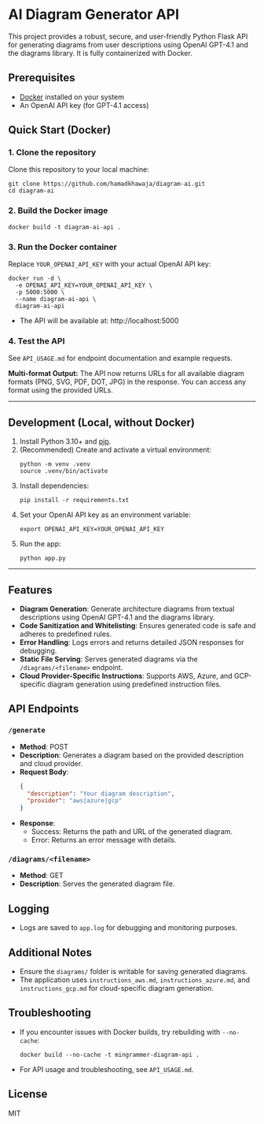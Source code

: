 # AI Diagram Generator API

This project provides a robust, secure, and user-friendly Python Flask API for generating diagrams from user descriptions using OpenAI GPT-4.1 and the diagrams library. It is fully containerized with Docker.

## Prerequisites
- [Docker](https://docs.docker.com/get-docker/) installed on your system
- An OpenAI API key (for GPT-4.1 access)

## Quick Start (Docker)


### 1. Clone the repository
Clone this repository to your local machine:
```
git clone https://github.com/hamadkhawaja/diagram-ai.git
cd diagram-ai
```

### 2. Build the Docker image

```
docker build -t diagram-ai-api .
```

### 3. Run the Docker container
Replace `YOUR_OPENAI_API_KEY` with your actual OpenAI API key:
```
docker run -d \
  -e OPENAI_API_KEY=YOUR_OPENAI_API_KEY \
  -p 5000:5000 \
  --name diagram-ai-api \
  diagram-ai-api
```

- The API will be available at: http://localhost:5000


### 4. Test the API
See `API_USAGE.md` for endpoint documentation and example requests.

**Multi-format Output:**
The API now returns URLs for all available diagram formats (PNG, SVG, PDF, DOT, JPG) in the response. You can access any format using the provided URLs.

---

## Development (Local, without Docker)
1. Install Python 3.10+ and [pip](https://pip.pypa.io/en/stable/installation/).
2. (Recommended) Create and activate a virtual environment:
   ```
   python -m venv .venv
   source .venv/bin/activate
   ```
3. Install dependencies:
   ```
   pip install -r requirements.txt
   ```
4. Set your OpenAI API key as an environment variable:
   ```
   export OPENAI_API_KEY=YOUR_OPENAI_API_KEY
   ```
5. Run the app:
   ```
   python app.py
   ```

---

## Features
- **Diagram Generation**: Generate architecture diagrams from textual descriptions using OpenAI GPT-4.1 and the diagrams library.
- **Code Sanitization and Whitelisting**: Ensures generated code is safe and adheres to predefined rules.
- **Error Handling**: Logs errors and returns detailed JSON responses for debugging.
- **Static File Serving**: Serves generated diagrams via the `/diagrams/<filename>` endpoint.
- **Cloud Provider-Specific Instructions**: Supports AWS, Azure, and GCP-specific diagram generation using predefined instruction files.

## API Endpoints
### `/generate`
- **Method**: POST
- **Description**: Generates a diagram based on the provided description and cloud provider.
- **Request Body**:
  ```json
  {
    "description": "Your diagram description",
    "provider": "aws|azure|gcp"
  }
  ```
- **Response**:
  - Success: Returns the path and URL of the generated diagram.
  - Error: Returns an error message with details.

### `/diagrams/<filename>`
- **Method**: GET
- **Description**: Serves the generated diagram file.

## Logging
- Logs are saved to `app.log` for debugging and monitoring purposes.

## Additional Notes
- Ensure the `diagrams/` folder is writable for saving generated diagrams.
- The application uses `instructions_aws.md`, `instructions_azure.md`, and `instructions_gcp.md` for cloud-specific diagram generation.

## Troubleshooting
- If you encounter issues with Docker builds, try rebuilding with `--no-cache`:
  ```
  docker build --no-cache -t mingrammer-diagram-api .
  ```
- For API usage and troubleshooting, see `API_USAGE.md`.

## License
MIT
